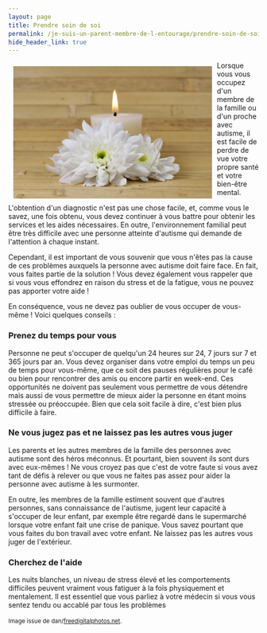 ```yaml
---
layout: page
title: Prendre soin de soi
permalink: /je-suis-un-parent-membre-de-l-entourage/prendre-soin-de-soi
hide_header_link: true
---
```


<img src="/assets/pages/parent/prendre-soin-de-soi/ID-10028215.jpg" style="float:left; padding: 10px;" alt="ID-10028215" />

Lorsque vous vous occupez d'un membre de la famille ou d'un proche avec autisme,
il est facile de perdre de vue votre propre santé et votre bien-être mental.

L'obtention d'un diagnostic n'est pas une chose facile, et, comme vous le savez, 
une fois obtenu, vous devez continuer à vous battre pour obtenir les services et les aides
nécessaires.
En outre, l'environnement familial 
peut être très difficile avec une personne atteinte d'autisme qui demande de l'attention à chaque instant.

Cependant, il est important de vous souvenir que vous n'êtes pas la cause
de ces problèmes auxquels la personne avec autisme doit faire face.
En fait, vous faites partie de la solution !
Vous devez également vous rappeler que si vous vous effondrez en raison du stress et de la fatigue, vous ne pouvez pas apporter votre aide !

En conséquence, vous ne devez pas oublier de vous occuper de vous-même !
Voici quelques conseils :

### Prenez du temps pour vous
Personne ne peut s'occuper de quelqu'un 24 heures sur 24, 7 jours sur 7 et 365 jours par an.
Vous devez organiser dans votre emploi du temps un peu de temps pour vous-même, que ce soit des pauses régulières pour le café ou bien pour rencontrer des amis ou encore partir en week-end.
Ces opportunités ne doivent pas seulement vous permettre de vous détendre mais aussi
de vous permettre de mieux aider la personne en étant moins stressée ou préoccupée.
Bien que cela soit facile à dire, c'est bien plus difficile à faire.

### Ne vous jugez pas et ne laissez pas les autres vous juger

Les parents et les autres membres de la famille des personnes avec autisme
sont des héros méconnus.
Et pourtant, bien souvent ils sont durs avec eux-mêmes !
Ne vous croyez pas que c'est de votre faute si vous avez tant de défis à relever ou que vous ne faites pas assez pour aider la personne avec autisme à les surmonter.

En outre, les membres de la famille estiment souvent
que d'autres personnes, sans connaissance de l'autisme,
jugent leur capacité à s'occuper de leur enfant,
par exemple être regardé dans le supermarché
lorsque votre enfant fait une crise de panique.
Vous savez pourtant que vous faites du bon travail avec votre enfant.
Ne laissez pas les autres vous juger de l'extérieur.

### Cherchez de l'aide

Les nuits blanches, un niveau de stress élevé
et les comportements difficiles peuvent vraiment vous fatiguer
 à la fois physiquement et mentalement.
Il est essentiel que vous parliez à votre médecin si vous vous sentez
tendu ou accablé par tous les problèmes

<small>Image issue de dan/<a href="http://www.freedigitalphotos.net">freedigitalphotos.net</a>.</small>

